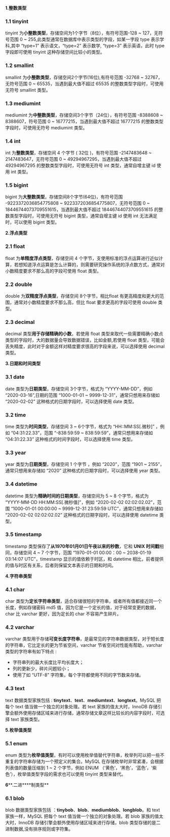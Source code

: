 **1.整数类型**

### 1.1 tinyint

tinyint 为**小整数类型**，存储空间为1个字节（8位），有符号范围-128 ~ 127，无符号范围 0 ~ 255,此类型通常在数据库中表示类型的字段，如某一字段 type 表示学科,其中 “type=1” 表示语文，“type=2” 表示数学, “type=3” 表示英语，此时 type 字段即可使用 tinyint 这种存储空间比较小的类型。

### 1.2 smallint

smallint 为**小整数类型**，存储空间2个字节(16位),有符号范围 -32768 ~ 32767，无符号范围 0 ~ 65535，当遇到最大值不超过 65535 的整数类型字段时，可使用无符号 smallint 类型。

### 1.3 mediumint

mediumint 为**中整数类型**，存储空间3个字节（24位），有符号范围 -8388608 ~ 8388607，符号范围 0 ~ 16777215，当遇到最大值不超过 16777215 的整数类型字段时，可使用无符号 mediumint 类型。

### 1.4 int

int 为**整数类型**，存储空间 4 个字节 ( 32位 )，有符号范围 -2147483648 ~ 2147483647，无符号范围 0 ~ 49294967295，当遇到最大值不超过 49294967295 的整数类型字段时，可使用无符号 int 类型，通常自增主键 id 使用 int 类型。

### 1.5 bigint

bigint 为**大整数类型**，存储空间8个字节(64位)，有符号范围 -9223372036854775808 ~ 9223372036854775807，无符号范围 0 ~ 18446744073709551615，当遇到最大值不超过 18446744073709551615 的整数类型字段时，可使用无符号 bigint 类型，通常自增主键 id 使用 int 无法满足时，可以使用 bigint 类型。

**2.浮点类型**

### 2.1 float

float 为**单精度浮点类型**，存储空间 4 个字节，支使用标准的浮点运算进行近似计算，若想知道浮点运算是怎么计算的，则需要研究操作系统的浮点数方式，通常对小数精度要求不那么高的字段可使用 float 类型。

### 2.2 double

double 为**双精度浮点类型**，存储空间 8个字节，相比float 有更高精度和更大的范围，通常对小数精度要求不那么高，但比 float 要求更高的字段可使用 double 类型。

### 2.3 decimal

decimal 类型**用于存储精确的小数**，若使用 float 类型来取代一些需要精确小数点类型的字段时，大的数据量会导致数据错误，比如金额,若使用 float 类型，可能会丢失精度，此时对于金额这样对精度要求很高的字段来说，可以选择使用 decimal 类型。

**3.日期和时间类型**

### 3.1 date

date 类型为**日期类型**，存储空间 3个字节，格式为 “YYYY-MM-DD”，例如 “2020-03-16”,日期的范围 “1000-01-01 ~ 9999-12-31”，通常只想用来存储如 “2020-02-02” 这种格式的日期字段时，可以选择使用 date 类型。

### 3.2 time

time 类型为**时间类型**，存储空间 3 ~ 6个字节，格式为 “HH::MM:SS[.微秒]” ，例如 “04:31:22.33”，范围 “-838:59:59 ~ 838:59:59”，通常只想用来存储如 “04:31:22.33” 这种格式的时间字段时，可以选择使用 time 类型。

### 3.3 year

year 类型为**日期类型**，存储空间 1 个字节 ，例如 “2020”，范围 “1901 ~ 2155”，通常只想用来存储如 “2020” 这种格式的日期字段时，可以选择使用 year 类型。

### 3.4 datetime

datetime 类型为**精确时间的日期类型**，存储空间为 5 ~ 8 个字节，格式为 “YYYY-MM-DD HH:MM:SS[.微秒值]”，例如 “2020-02-02 02:02:02.02”，范围 “1000-01-01 00:00:00 ~ 9999-12-31 23:59:59 UTC”，通常只想用来存储如 “2020-02-02 02:02:02.02” 这种格式的日期字段时，可以选择使用 datetime 类型。

### 3.5 timestamp

timestamp 类型保存了**从1970年01月01日午夜以来的秒数**，它和 **UNIX 时间戳**相同，存储空间 4 ~ 7 个字节，范围 “1970-01-01 00:00：00 ~ 2038-01-19 03:14:07 UTC”，timestamp 显示的值依赖于时区，和 datetime 相比，前者提供的值与时区有关系，后者则保留文本表示的日期和时间。

**4.字符串类型**

### 4.1 char

char 类型为**定长字符串类型**，适合存储很短的字符串，或者所有值都接近同一个长度，例如存储密码 md5 值，因为它是一个定长的值，对于经常变更的数据，char 比 varchar 更好，因为定长的 char 不容易产生碎片。

### 4.2 varchar

varchar 类型用于存储**可变长度字符串**，是最常见的字符串数据类型，对于短长度的字符串，它比定长的更为节省空间，varchar 节省空间对性能有帮助，varchar 类型的字符串有如下特点 :

- 字符串列的最大长度比平均长度大；
- 列的更新少，碎片问题较小；
- 使用了如 “UTF-8” 字符集，每个字符都使用不同的字节数来存储。

### 4.3 text

text 数据类型家族包括 : **tinytext**、**text**、**mediumtext**、**longtext**。MySQL 把每个 text 值当做一个独立的对象处理。若 text 家族的值太大时，InnoDB 存储引擎会额外使用存储区域来进行存储，通常存储文章这样比较长的内容字段时，可选择 text 家族类型。

**5.枚举值类型**

### 5.1 enum

enum 类型为**枚举值类型**，有时可以使用枚举值替代字符串，枚举列可以把一些不重复的字符串存储为一个预定义的集合。MySQL 在存储枚举时非常紧凑，会根据列表值的数量压缩到 1 ~ 2 个字节，例如 ENUM （‘黄色’，‘黑色’，‘蓝色’，‘紫色’），枚举值类型字段的需求也可以使用 tinyint 类型来替代。

**6****.二进****制类型**

### 6.1 blob

blob 数据类型家族包括 ：**tinybob**、**blob**、**mediumblob**、**longblob**。和 text 家族一样，MySQL 把每个 text 值当做一个独立的对象处理。若 blob 家族的值太大时，InnoDB 存储引擎会额外使用存储区域来进行存储，blob 类型存储的是二进制数据,没有排序规则或字符集。